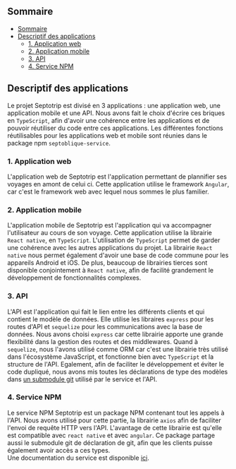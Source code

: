 ## Sommaire

- [Sommaire](#sommaire)
- [Descriptif des applications](#descriptif-des-applications)
  - [1. Application web](#1-application-web)
  - [2. Application mobile](#2-application-mobile)
  - [3. API](#3-api)
  - [4. Service NPM](#4-service-npm)

## Descriptif des applications

Le projet Septotrip est divisé en 3 applications : une application web, une application mobile et une API. 
Nous avons fait le choix d'écrire ces briques en `TypeScript`, afin d'avoir une cohérence entre les applications et de pouvoir réutiliser du code entre ces applications. Les différentes fonctions réutilisables pour les applications web et mobile sont réunies dans le package npm `septoblique-service`.

### 1. Application web

L'application web de Septotrip est l'application permettant de plannifier ses voyages en amont de celui ci.
Cette application utilise le framework `Angular`, car c'est le framework web avec lequel nous sommes le plus familier.

### 2. Application mobile

L'application mobile de Septotrip est l'application qui va accompagner l'utilisateur au cours de son voyage. 
Cette application utilise la librairie `React native`, en `TypeScript`. L'utilisation de `TypeScript` permet de garder une cohérence avec les autres applications du projet. La librairie `React native` nous permet également d'avoir une base de code commune pour les appareils Android et iOS.
De plus, beaucoup de librairies tierces sont disponible conjointement à `React native`, afin de facilité grandement le développement de fonctionnalités complexes.

### 3. API

L'API est l'application qui fait le lien entre les différents clients et qui contient le modèle de données.
Elle utilise les libraires `express` pour les routes d'API et `sequelize` pour les communications avec la base de données. Nous avons choisi `express` car cette librairie apporte une grande flexibilité dans la gestion des routes et des middlewares. Quand à `sequelize`, nous l'avons utilisé comme ORM car c'est une librairie très utilisé dans l'écosystème JavaScript, et fonctionne bien avec `TypeScript` et la structure de l'API.
Egalement, afin de faciliter le développement et éviter le code dupliqué, nous avons mis toutes les déclarations de type des modèles dans [un submodule git](https://github.com/La-Sectoblique/septotrip-types) utilisé par le service et l'API.

### 4. Service NPM

Le service NPM Septotrip est un package NPM contenant tout les appels à l'API. 
Nous avons utilisé pour cette partie, la librairie `axios` afin de faciliter l'envoi de requête HTTP vers l'API. L'avantage de cette librairie est qu'elle est compatible avec `react native` et avec `angular`.
Ce package partage aussi le submodule git de déclaration de git, afin que les clients puisse également avoir accès a ces types.   
Une documentation du service est disponible [ici](https://doc.septotrip.com).
